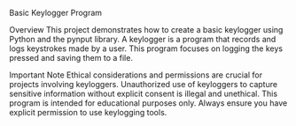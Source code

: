 Basic Keylogger Program

Overview
This project demonstrates how to create a basic keylogger using Python and the pynput library. 
A keylogger is a program that records and logs keystrokes made by a user.
This program focuses on logging the keys pressed and saving them to a file.

Important Note
Ethical considerations and permissions are crucial for projects involving keyloggers. 
Unauthorized use of keyloggers to capture sensitive information without explicit consent is illegal and unethical. 
This program is intended for educational purposes only. Always ensure you have explicit permission to use keylogging tools.
